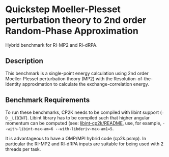 # Quickstep Moeller-Plesset perturbation theory to 2nd order Random-Phase Approximation

Hybrid benchmark for RI-MP2 and RI-dRPA.

## Description

This benchmark is a single-point energy calculation using 2nd order Moeller-Plesset perturbation
theory (MP2) with the Resolution-of-the-Identity approximation to calculate the exchange-correlation
energy.

## Benchmark Requirements

To run these benchmarks, CP2K needs to be compiled with libint support (`-D__LIBINT`). Libint
library has to be compiled such that higher angular momentum can be computed (see:
[libint-cp2k/README](https://github.com/cp2k/libint-cp2k), use, for example,
`--with-libint-max-am=6 --with-libderiv-max-am1=5`.

It is advantageous to have a OMP/MPI hybrid code (cp2k.psmp). In particular the RI-MP2 and RI-dRPA
inputs are suitable for being used with 2 threads per task.
